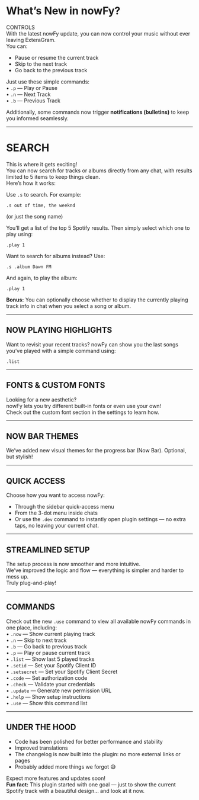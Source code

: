 
# What’s New in nowFy?

CONTROLS  
With the latest nowFy update, you can now control your music without ever leaving ExteraGram.  
You can:  
- Pause or resume the current track  
- Skip to the next track  
- Go back to the previous track  

Just use these simple commands:  
• `.p` — Play or Pause  
• `.n` — Next Track  
• `.b` — Previous Track  

Additionally, some commands now trigger **notifications (bulletins)** to keep you informed seamlessly.

---

# SEARCH  
This is where it gets exciting!  
You can now search for tracks or albums directly from any chat, with results limited to 5 items to keep things clean.  
Here’s how it works:

Use `.s` to search. For example:  
```
.s out of time, the weeknd
```
(or just the song name)

You’ll get a list of the top 5 Spotify results. Then simply select which one to play using:  
```
.play 1
```

Want to search for albums instead? Use:  
```
.s .album Dawn FM
```
And again, to play the album:  
```
.play 1
```

**Bonus:** You can optionally choose whether to display the currently playing track info in chat when you select a song or album.

---

## NOW PLAYING HIGHLIGHTS  
Want to revisit your recent tracks? nowFy can show you the last songs you’ve played with a simple command using:  
```
.list
```

---

## FONTS & CUSTOM FONTS  
Looking for a new aesthetic?  
nowFy lets you try different built-in fonts or even use your own!  
Check out the custom font section in the settings to learn how.

---

## NOW BAR THEMES  
We’ve added new visual themes for the progress bar (Now Bar). Optional, but stylish!

---

## QUICK ACCESS  
Choose how you want to access nowFy:  
- Through the sidebar quick-access menu  
- From the 3-dot menu inside chats  
- Or use the `.dev` command to instantly open plugin settings — no extra taps, no leaving your current chat.

---

## STREAMLINED SETUP  
The setup process is now smoother and more intuitive.  
We’ve improved the logic and flow — everything is simpler and harder to mess up.  
Truly plug-and-play!

---

## COMMANDS  
Check out the new `.use` command to view all available nowFy commands in one place, including:  
• `.now` — Show current playing track  
• `.n` — Skip to next track  
• `.b` — Go back to previous track  
• `.p` — Play or pause current track  
• `.list` — Show last 5 played tracks  
• `.setid` — Set your Spotify Client ID  
• `.setsecret` — Set your Spotify Client Secret  
• `.code` — Set authorization code  
• `.check` — Validate your credentials  
• `.update` — Generate new permission URL  
• `.help` — Show setup instructions  
• `.use` — Show this command list

---

## UNDER THE HOOD  
- Code has been polished for better performance and stability  
- Improved translations  
- The changelog is now built into the plugin: no more external links or pages  
- Probably added more things we forgot 😅  

Expect more features and updates soon!  
**Fun fact:** This plugin started with one goal — just to show the current Spotify track with a beautiful design... and look at it now.

